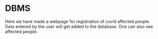 # DBMS
Here we have made a webpage for registration of covid affected people.
Data entered by the user will get added to the database.
One can also see affected people.
